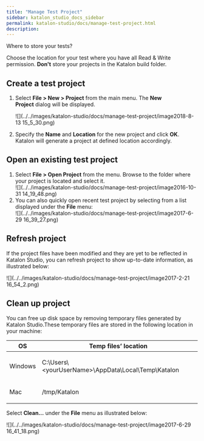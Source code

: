 ```yaml
---
title: "Manage Test Project" 
sidebar: katalon_studio_docs_sidebar
permalink: katalon-studio/docs/manage-test-project.html 
description: 
---
```

Where to store your tests?

Choose the location for your test where you have all Read & Write permission. **Don't** store your projects in the Katalon build folder.

Create a test project
---------------------

1.  Select **File > New > Project** from the main menu. The **New Project** dialog will be displayed.
    
    ![](../../images/katalon-studio/docs/manage-test-project/image2018-8-13 15_5_30.png)
    
2.  Specify the **Name** and **Location** for the new project and click **OK**. Katalon will generate a project at defined location accordingly.
    

Open an existing test project
-----------------------------

1.  Select **File > Open Project** from the menu. Browse to the folder where your project is located and select it.  
    ![](../../images/katalon-studio/docs/manage-test-project/image2016-10-31 14_19_48.png)
2.  You can also quickly open recent test project by selecting from a list displayed under the **File** menu:  
    ![](../../images/katalon-studio/docs/manage-test-project/image2017-6-29 16_39_27.png)

Refresh project
---------------

If the project files have been modified and they are yet to be reflected in Katalon Studio, you can refresh project to show up-to-date information, as illustrated below:

![](../../images/katalon-studio/docs/manage-test-project/image2017-2-21 16_54_2.png)

Clean up project
----------------

You can free up disk space by removing temporary files generated by Katalon Studio.These temporary files are stored in the following location in your machine:

<table class="" style="table-layout: fixed;"><thead><tr><th class="" style="">OS</th><th class="" style="">Temp files’ location</th></tr></thead><tbody class="" style=""><tr class="" style=""><td class="" style=""><p class="" style="">Windows</p></td><td class="" style=""><p class="" style="">C:\Users\&lt;yourUserName&gt;\AppData\Local\Temp\Katalon</p></td></tr><tr class="" style=""><td class="" style=""><p class="" style="">Mac</p></td><td class="" style=""><p class="" style="">/tmp/Katalon</p></td></tr></tbody></table>

Select **Clean...** under the **File** menu as illustrated below:

![](../../images/katalon-studio/docs/manage-test-project/image2017-6-29 16_41_18.png)